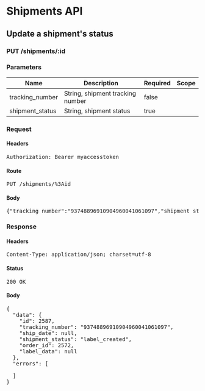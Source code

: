 # Shipments API

## Update a shipment&#39;s status

### PUT /shipments/:id

### Parameters

| Name | Description | Required | Scope |
|------|-------------|----------|-------|
| tracking_number | String, shipment tracking number | false |  |
| shipment_status | String, shipment status | true |  |

### Request

#### Headers

<pre>Authorization: Bearer myaccesstoken</pre>

#### Route

<pre>PUT /shipments/%3Aid</pre>

#### Body

<pre>{"tracking_number":"93748896910904960041061097","shipment_status":"label_created"}</pre>

### Response

#### Headers

<pre>Content-Type: application/json; charset=utf-8</pre>

#### Status

<pre>200 OK</pre>

#### Body

<pre>{
  "data": {
    "id": 2587,
    "tracking_number": "93748896910904960041061097",
    "ship_date": null,
    "shipment_status": "label_created",
    "order_id": 2572,
    "label_data": null
  },
  "errors": [

  ]
}</pre>
